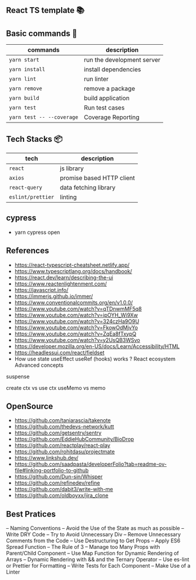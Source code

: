 ## React TS template :books:

## Basic commands :wrench:

| commands                  | description                |
| ------------------------- | -------------------------- |
| `yarn start`              | run the development server |
| `yarn install`            | install dependencies       |
| `yarn lint`               | run linter                 |
| `yarn remove`             | remove a package           |
| `yarn build`              | build application          |
| `yarn test`               | Run test cases             |
| `yarn test -- --coverage` | Coverage Reporting         |

## Tech Stacks :package:

| tech              | description               |
| ----------------- | ------------------------- |
| `react`           | js library                |
| `axios`           | promise based HTTP client |
| `react-query`     | data fetching library     |
| `eslint/prettier` | linting                   |


## cypress
- yarn cypress open

## References
- https://react-typescript-cheatsheet.netlify.app/
- https://www.typescriptlang.org/docs/handbook/
- https://react.dev/learn/describing-the-ui
- https://www.reactenlightenment.com/
- https://javascript.info/
- https://immerjs.github.io/immer/
- https://www.conventionalcommits.org/en/v1.0.0/
- https://www.youtube.com/watch?v=qTDnwmMF5q8
- https://www.youtube.com/watch?v=ipOYH_Wi9Xw
- https://www.youtube.com/watch?v=324czHa9O9U
- https://www.youtube.com/watch?v=FkowOdMjvYo
- https://www.youtube.com/watch?v=ZqEa8fTxypQ
- https://www.youtube.com/watch?v=y2UsQB3WSvo
- https://developer.mozilla.org/en-US/docs/Learn/Accessibility/HTML
- https://headlessui.com/react/fieldset
- How use state useEffect useRef (hooks) works ? React ecosystem Advanced concepts

suspense

create ctx vs use ctx
useMemo vs memo

## OpenSource
- https://github.com/taniarascia/takenote
- https://github.com/thedevs-network/kutt
- https://github.com/getsentry/sentry
- https://github.com/EddieHubCommunity/BioDrop
- https://github.com/reactplay/react-play
- https://github.com/rohitdasu/projectmate
- https://www.linkshub.dev/
- https://github.com/saadpasta/developerFolio?tab=readme-ov-file#linking-portfolio-to-github
- https://github.com/Dun-sin/Whisper
- https://github.com/refinedev/refine
- https://github.com/dabit3/write-with-me
- https://github.com/oldboyxx/jira_clone

## Best Pratices
– Naming Conventions
– Avoid the Use of the State as much as possible
– Write DRY Code
– Try to Avoid Unnecessary Div
– Remove Unnecessary Comments from the Code
– Use Destructuring to Get Props
– Apply ES6 Spread Function
– The Rule of 3
– Manage too Many Props with Parent/Child Component
– Use Map Function for Dynamic Rendering of Arrays
– Dynamic Rendering with && and the Ternary Operator
– Use es-lint or Prettier for Formatting
– Write Tests for Each Component
– Make Use of a Linter